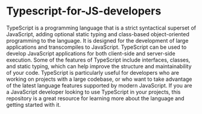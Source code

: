 # Typescript-for-JS-developers

TypeScript is a programming language that is a strict syntactical superset of JavaScript, adding optional static typing and class-based object-oriented programming to the language. It is designed for the development of large applications and transcompiles to JavaScript. TypeScript can be used to develop JavaScript applications for both client-side and server-side execution. Some of the features of TypeScript include interfaces, classes, and static typing, which can help improve the structure and maintainability of your code. TypeScript is particularly useful for developers who are working on projects with a large codebase, or who want to take advantage of the latest language features supported by modern JavaScript. If you are a JavaScript developer looking to use TypeScript in your projects, this repository is a great resource for learning more about the language and getting started with it.

